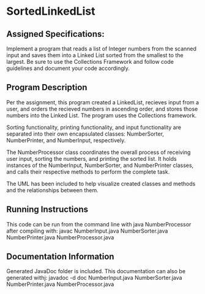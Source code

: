 # SortedLinkedList

## Assigned Specifications:
Implement a program that reads a list of Integer numbers from the scanned input and saves them into a Linked List sorted from the smallest to the largest. Be sure to use the Collections Framework and follow code guidelines and document your code accordingly.

## Program Description

Per the assignment, this program created a LinkedList, recieves input from a user, and orders the recieved numbers in ascending order, and stores those numbers into the Linked List.
The program uses the Collections framework.

Sorting functionality, printing functionality, and input functionality are separated into their own encapsulated classes: NumberSorter, NumberPrinter, and NumberInput, respectively.

The NumberProcessor class coordinates the overall process of receiving user input, sorting the numbers, and printing the sorted list. It holds instances of the NumberInput, NumberSorter, and NumberPrinter classes, and calls their respective methods to perform the complete task. 

The UML has been included to help visualize created classes and methods and the relationships between them.

## Running Instructions

This code can be run from the command line with java NumberProcessor
after compiling with: javac NumberInput.java NumberSorter.java NumberPrinter.java NumberProcessor.java

## Documentation Information

Generated JavaDoc folder is included.
This documentation can also be generated withj: javadoc -d doc NumberInput.java NumberSorter.java NumberPrinter.java NumberProcessor.java
